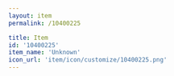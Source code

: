 ```yaml
---
layout: item
permalink: /10400225

title: Item
id: '10400225'
item_name: 'Unknown'
icon_url: 'item/icon/customize/10400225.png'
---
```

